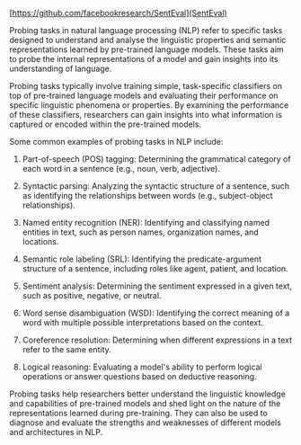 [https://github.com/facebookresearch/SentEval](SentEval)

Probing tasks in natural language processing (NLP) refer to specific tasks designed to understand and analyse the linguistic properties and semantic representations learned by pre-trained language models. These tasks aim to probe the internal representations of a model and gain insights into its understanding of language.

Probing tasks typically involve training simple, task-specific classifiers on top of pre-trained language models and evaluating their performance on specific linguistic phenomena or properties. By examining the performance of these classifiers, researchers can gain insights into what information is captured or encoded within the pre-trained models.

Some common examples of probing tasks in NLP include:

1. Part-of-speech (POS) tagging: Determining the grammatical category of each word in a sentence (e.g., noun, verb, adjective).
    
2. Syntactic parsing: Analyzing the syntactic structure of a sentence, such as identifying the relationships between words (e.g., subject-object relationships).
    
3. Named entity recognition (NER): Identifying and classifying named entities in text, such as person names, organization names, and locations.
    
4. Semantic role labeling (SRL): Identifying the predicate-argument structure of a sentence, including roles like agent, patient, and location.
    
5. Sentiment analysis: Determining the sentiment expressed in a given text, such as positive, negative, or neutral.
    
6. Word sense disambiguation (WSD): Identifying the correct meaning of a word with multiple possible interpretations based on the context.
    
7. Coreference resolution: Determining when different expressions in a text refer to the same entity.
    
8. Logical reasoning: Evaluating a model's ability to perform logical operations or answer questions based on deductive reasoning.
    

Probing tasks help researchers better understand the linguistic knowledge and capabilities of pre-trained models and shed light on the nature of the representations learned during pre-training. They can also be used to diagnose and evaluate the strengths and weaknesses of different models and architectures in NLP.